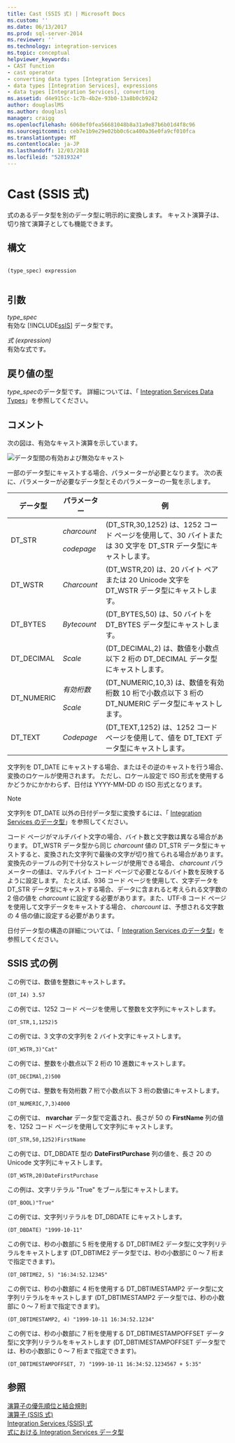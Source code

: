 ```yaml
---
title: Cast (SSIS 式) | Microsoft Docs
ms.custom: ''
ms.date: 06/13/2017
ms.prod: sql-server-2014
ms.reviewer: ''
ms.technology: integration-services
ms.topic: conceptual
helpviewer_keywords:
- CAST function
- cast operator
- converting data types [Integration Services]
- data types [Integration Services], expressions
- data types [Integration Services], converting
ms.assetid: d4e915cc-1c7b-4b2e-93b0-13a8b0cb9242
author: douglaslMS
ms.author: douglasl
manager: craigg
ms.openlocfilehash: 6068ef0fea56681048b8a31a9e87b6b01d4f8c96
ms.sourcegitcommit: ceb7e1b9e29e02bb0c6ca400a36e0fa9cf010fca
ms.translationtype: MT
ms.contentlocale: ja-JP
ms.lasthandoff: 12/03/2018
ms.locfileid: "52819324"
---
```

# <a name="cast-ssis-expression"></a>Cast (SSIS 式)
  式のあるデータ型を別のデータ型に明示的に変換します。 キャスト演算子は、切り捨て演算子としても機能できます。  
  
## <a name="syntax"></a>構文  
  
```  
  
(type_spec) expression  
  
```  
  
## <a name="arguments"></a>引数  
 *type_spec*  
 有効な [!INCLUDE[ssIS](../../includes/ssis-md.md)] データ型です。  
  
 *式 (expression)*  
 有効な式です。  
  
## <a name="result-types"></a>戻り値の型  
 *type_spec*のデータ型です。 詳細については、「 [Integration Services Data Types](../data-flow/integration-services-data-types.md)」を参照してください。  
  
## <a name="remarks"></a>コメント  
 次の図は、有効なキャスト演算を示しています。  
  
 ![データ型間の有効および無効なキャスト](../media/data-conversion.gif "データ型間の有効および無効なキャスト")  
  
 一部のデータ型にキャストする場合、パラメーターが必要となります。 次の表に、パラメーターが必要なデータ型とそのパラメーターの一覧を示します。  
  
|データ型|パラメーター|例|  
|---------------|---------------|-------------|  
|DT_STR|*charcount*<br /><br /> *codepage*|(DT_STR,30,1252) は、1252 コード ページを使用して、30 バイトまたは 30 文字を DT_STR データ型にキャストします。|  
|DT_WSTR|*Charcount*|(DT_WSTR,20) は、20 バイト ペアまたは 20 Unicode 文字を DT_WSTR データ型にキャストします。|  
|DT_BYTES|*Bytecount*|(DT_BYTES,50) は、50 バイトを DT_BYTES データ型にキャストします。|  
|DT_DECIMAL|*Scale*|(DT_DECIMAL,2) は、数値を小数点以下 2 桁の DT_DECIMAL データ型にキャストします。|  
|DT_NUMERIC|*有効桁数*<br /><br /> *Scale*|(DT_NUMERIC,10,3) は、数値を有効桁数 10 桁で小数点以下 3 桁の DT_NUMERIC データ型にキャストします。|  
|DT_TEXT|*Codepage*|(DT_TEXT,1252) は、1252 コード ページを使用して、値を DT_TEXT データ型にキャストします。|  
  
 文字列を DT_DATE にキャストする場合、またはその逆のキャストを行う場合、変換のロケールが使用されます。 ただし、ロケール設定で ISO 形式を使用するかどうかにかかわらず、日付は YYYY-MM-DD の ISO 形式となります。  
  
> [!NOTE]  
>  文字列を DT_DATE 以外の日付データ型に変換するには、「 [Integration Services のデータ型](../data-flow/integration-services-data-types.md)」を参照してください。  
  
 コード ページがマルチバイト文字の場合、バイト数と文字数は異なる場合があります。 DT_WSTR データ型から同じ *charcount* 値の DT_STR データ型にキャストすると、変換された文字列で最後の文字が切り捨てられる場合があります。 変換先のテーブルの列で十分なストレージが使用できる場合、 *charcount* パラメーターの値は、マルチバイト コード ページで必要となるバイト数を反映するように設定します。 たとえば、936 コード ページを使用して、文字データを DT_STR データ型にキャストする場合、データに含まれると考えられる文字数の 2 倍の値を *charcount* に設定する必要があります。また、UTF-8 コード ページを使用して文字データをキャストする場合、 *charcount* は、予想される文字数の 4 倍の値に設定する必要があります。  
  
 日付データ型の構造の詳細については、「 [Integration Services のデータ型](../data-flow/integration-services-data-types.md)」を参照してください。  
  
## <a name="ssis-expression-examples"></a>SSIS 式の例  
 この例では、数値を整数にキャストします。  
  
```  
(DT_I4) 3.57  
```  
  
 この例では、1252 コード ページを使用して整数を文字列にキャストします。  
  
```  
(DT_STR,1,1252)5  
```  
  
 この例では、3 文字の文字列を 2 バイト文字にキャストします。  
  
```  
(DT_WSTR,3)"Cat"  
```  
  
 この例では、整数を小数点以下 2 桁の 10 進数にキャストします。  
  
```  
(DT_DECIMAl,2)500  
```  
  
 この例では、整数を有効桁数 7 桁で小数点以下 3 桁の数値にキャストします。  
  
```  
(DT_NUMERIC,7,3)4000  
```  
  
 この例では、 **nvarchar** データ型で定義され、長さが 50 の **FirstName** 列の値を、1252 コード ページを使用して文字列にキャストします。  
  
```  
(DT_STR,50,1252)FirstName  
```  
  
 この例では、DT_DBDATE 型の **DateFirstPurchase** 列の値を、長さ 20 の Unicode 文字列にキャストします。  
  
```  
(DT_WSTR,20)DateFirstPurchase  
```  
  
 この例は、文字リテラル "True" をブール型にキャストします。  
  
```  
(DT_BOOL)"True"  
```  
  
 この例では、文字列リテラルを DT_DBDATE にキャストします。  
  
```  
(DT_DBDATE) "1999-10-11"  
```  
  
 この例では、秒の小数部に 5 桁を使用する DT_DBTIME2 データ型に文字列リテラルをキャストします (DT_DBTIME2 データ型では、秒の小数部に 0 ～ 7 桁まで指定できます)。  
  
```  
(DT_DBTIME2, 5) "16:34:52.12345"  
```  
  
 この例では、秒の小数部に 4 桁を使用する DT_DBTIMESTAMP2 データ型に文字列リテラルをキャストします (DT_DBTIMESTAMP2 データ型では、秒の小数部に 0 ～ 7 桁まで指定できます)。  
  
```  
(DT_DBTIMESTAMP2, 4) "1999-10-11 16:34:52.1234"  
```  
  
 この例では、秒の小数部に 7 桁を使用する DT_DBTIMESTAMPOFFSET データ型に文字列リテラルをキャストします (DT_DBTIMESTAMPOFFSET データ型では、秒の小数部に 0 ～ 7 桁まで指定できます)。  
  
```  
(DT_DBTIMESTAMPOFFSET, 7) "1999-10-11 16:34:52.1234567 + 5:35"  
```  
  
## <a name="see-also"></a>参照  
 [演算子の優先順位と結合規則](operator-precedence-and-associativity.md)   
 [演算子 &#40;SSIS 式&#41;](operators-ssis-expression.md)   
 [Integration Services &#40;SSIS&#41; 式](integration-services-ssis-expressions.md)   
 [式における Integration Services データ型](integration-services-data-types-in-expressions.md)  
  
  
